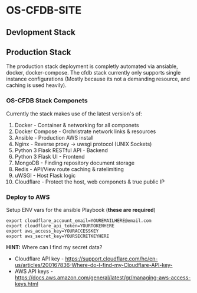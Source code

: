 # OS-CFDB-SITE

## Devlopment Stack 

## Production Stack
The production stack deployment is completly automated via ansiable, docker, docker-compose. The cfdb stack currently only supports single instance configurations (Mostly because its not a demanding resource, and caching is used heavily). 

### OS-CFDB Stack Componets
Currently the stack makes use of the latest version's of:

1) Docker - Container & networking for all componets
2) Docker Compose - Orchristrate network links & resources 
3) Ansible - Production AWS install
4) Nginx - Reverse proxy -> uwsgi protocol (UNIX Sockets)
5) Python 3 Flask RESTful API - Backend
6) Python 3 Flask UI - Frontend
7) MongoDB - Finding repository document storage
8) Redis - API/View route caching & ratelimiting 
7) uWSGI - Host Flask logic
8) Cloudflare - Protect the host, web componets & true public IP


### Deploy to AWS

Setup ENV vars for the ansible Playbook (**these are required**)
```
export cloudflare_account_email=YOUREMAILHERE@email.com
export cloudflare_api_token=YOURTOKENHERE
export aws_access_key=YOURACCESSKEY
export aws_secret_key=YOURSECRETKEYHERE
```

**HINT:** Where can I find my secret data?

- Cloudflare API key - https://support.cloudflare.com/hc/en-us/articles/200167836-Where-do-I-find-my-Cloudflare-API-key-
- AWS API keys - https://docs.aws.amazon.com/general/latest/gr/managing-aws-access-keys.html